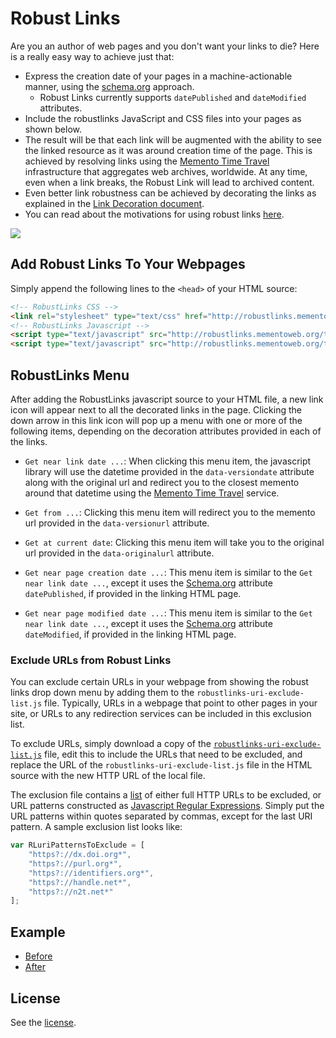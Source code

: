 # Robust Links
Are you an author of web pages and you don't want your links to die? Here is a really easy way to achieve just that:

* Express the creation date of your pages in a machine-actionable manner, using the [schema.org](https://schema.org/) approach.
  * Robust Links currently supports `datePublished` and `dateModified` attributes.
* Include the robustlinks JavaScript and CSS files into your pages as shown below.
* The result will be that each link will be augmented with the ability to see the linked resource as it was around creation time of the page. This is achieved by resolving links using the [Memento Time Travel](http://timetravel.mementoweb.org/guide/api/) infrastructure that aggregates web archives, worldwide. At any time, even when a link breaks, the Robust Link will lead to archived content.
* Even better link robustness can be achieved by decorating the links as explained in the [Link Decoration document](http://robustlinks.mementoweb.org/spec/).
* You can read about the motivations for using robust links [here](http://robustlinks.mementoweb.org/about/). 

![](http://robustlinks.mementoweb.org/demo/robustlinks_demo.gif)

## Add Robust Links To Your Webpages

Simply append the following lines to the `<head>` of your HTML source:

```html
<!-- RobustLinks CSS -->
<link rel="stylesheet" type="text/css" href="http://robustlinks.mementoweb.org/tools/js/robustlinks.css" />
<!-- RobustLinks Javascript -->
<script type="text/javascript" src="http://robustlinks.mementoweb.org/tools/js/robustlinks-min.js"></script>
<script type="text/javascript" src="http://robustlinks.mementoweb.org/tools/js/robustlinks-uri-exclude-list.js"></script>
```

## RobustLinks Menu

After adding the RobustLinks javascript source to your HTML file, a new link icon will appear next to all the decorated links in the page. Clicking the down arrow in this link icon will pop up a menu with one or more of the following items, depending on the decoration attributes provided in each of the links.

* `Get near link date ...`: When clicking this menu item, the javascript library will use the datetime provided in the `data-versiondate` attribute along with the original url and redirect you to the closest memento around that datetime using the [Memento Time Travel](http://timetravel.mementoweb.org/guide/api/) service.

* `Get from ...`: Clicking this menu item will redirect you to the memento url provided in the `data-versionurl` attribute.

* `Get at current date`: Clicking this menu item will take you to the original url provided in the `data-originalurl` attribute.

* `Get near page creation date ...`: This menu item is similar to the `Get near link date ...`, except it uses the [Schema.org](http://schema.org) attribute `datePublished`, if provided in the linking HTML page. 

* `Get near page modified date ...`: This menu item is similar to the `Get near link date ...`, except it uses the [Schema.org](http://schema.org) attribute `dateModified`, if provided in the linking HTML page. 

### Exclude URLs from Robust Links

You can exclude certain URLs in your webpage from showing the robust links drop down menu by adding them to the `robustlinks-uri-exclude-list.js` file. Typically, URLs in a webpage that point to other pages in your site, or URLs to any redirection services can be included in this exclusion list. 

To exclude URLs, simply download a copy of the [`robustlinks-uri-exclude-list.js`](https://raw.githubusercontent.com/mementoweb/robustlinks/master/robustlinks-uri-exclude-list.js) file, edit this to include the URLs that need to be excluded, and replace the URL of the `robustlinks-uri-exclude-list.js` file in the HTML source with the new HTTP URL of the local file. 

The exclusion file contains a [list](https://developer.mozilla.org/en-US/docs/Web/JavaScript/Reference/Global_Objects/Array) of either full HTTP URLs to be excluded, or URL patterns constructed as [Javascript Regular Expressions](https://developer.mozilla.org/en-US/docs/Web/JavaScript/Guide/Regular_Expressions). Simply put the URL patterns within quotes separated by commas, except for the last URI pattern. A sample exclusion list looks like:

```javascript
var RLuriPatternsToExclude = [
    "https?://dx.doi.org*",
    "https?://purl.org*",
    "https?://identifiers.org*",
    "https?://handle.net*",
    "https?://n2t.net*"
];
```

## Example
- [Before](http://robustlinks.mementoweb.org/demo/uri_references.html)
- [After](http://robustlinks.mementoweb.org/demo/uri_references_js.html) 

## License
See the [license](http://mementoweb.github.io/SiteStory/license.html).

